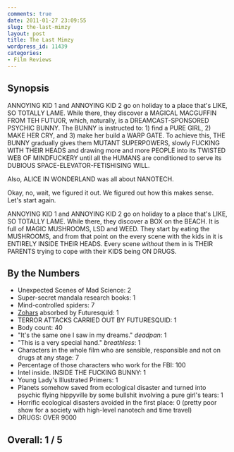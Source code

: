 ```yaml
---
comments: true
date: 2011-01-27 23:09:55
slug: the-last-mimzy
layout: post
title: The Last Mimzy
wordpress_id: 11439
categories:
- Film Reviews
---
```


## Synopsis

ANNOYING KID 1 and ANNOYING KID 2 go on holiday to a place that's LIKE, SO TOTALLY LAME.  While there, they discover a MAGICAL MACGUFFIN FROM TEH FUTU0R, which, naturally, is a DREAMCAST-SPONSORED PSYCHIC BUNNY.  The BUNNY is instructed to: 1) find a PURE GIRL, 2) MAKE HER CRY, and 3) make her build a WARP GATE.  To achieve this, THE BUNNY gradually gives them MUTANT SUPERPOWERS, slowly FUCKING WITH THEIR HEADS and drawing more and more PEOPLE into its TWISTED WEB OF MINDFUCKERY until all the HUMANS are conditioned to serve its DUBIOUS SPACE-ELEVATOR-FETISHISING WILL.

Also, ALICE IN WONDERLAND was all about NANOTECH.

Okay, no, wait, we figured it out.  We figured out how this makes sense.  Let's start again.

ANNOYING KID 1 and ANNOYING KID 2 go on holiday to a place that's LIKE, SO TOTALLY LAME.  While there, they discover a BOX on the BEACH.  It is full of MAGIC MUSHROOMS, LSD and WEED.  They start by eating the MUSHROOMS, and from that point on the every scene with the kids in it is ENTIRELY INSIDE THEIR HEADS.  Every scene _without_ them in is THEIR PARENTS trying to cope with their KIDS being ON DRUGS.

## By the Numbers

  * Unexpected Scenes of Mad Science: 2
  * Super-secret mandala research books: 1
  * Mind-controlled spiders: 7
  * [Zohars](http://xenosaga.wikia.com/wiki/Zohar) absorbed by Futuresquid: 1
  * TERROR ATTACKS CARRIED OUT BY FUTURESQUID: 1
  * Body count: 40
  * "It's the same one I saw in my dreams." *deadpan*: 1
  * "This is a very special hand." *breathless*: 1
  * Characters in the whole film who are sensible, responsible and not on drugs at any stage: 7
  * Percentage of those characters who work for the FBI: 100
  * Intel inside. INSIDE THE FUCKING BUNNY: 1
  * Young Lady's Illustrated Primers: 1
  * Planets somehow saved from ecological disaster and turned into psychic flying hippyville by some bullshit involving a pure girl's tears: 1
  * Horrific ecological disasters avoided in the first place: 0 (pretty poor show for a society with high-level nanotech and time travel)
  * DRUGS: OVER 9000

## Overall: 1 / 5
